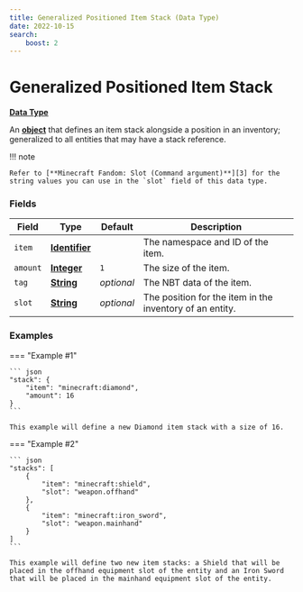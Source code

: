 ```yaml
---
title: Generalized Positioned Item Stack (Data Type)
date: 2022-10-15
search:
    boost: 2
---
```


#   Generalized Positioned Item Stack

[**Data Type**][1]

An [**object**][2] that defines an item stack alongside a position in an inventory; generalized to all entities that may have a stack reference.


!!! note

    Refer to [**Minecraft Fandom: Slot (Command argument)**][3] for the string values you can use in the `slot` field of this data type.


### Fields

Field | Type | Default | Description
------|------|---------|------------
`item` | [**Identifier**][4] | | The namespace and ID of the item.
`amount` | [**Integer**][5] | `1` | The size of the item.
`tag` | [**String**][6] | *optional* | The NBT data of the item.
`slot` | [**String**][6] | *optional* | The position for the item in the inventory of an entity.


### Examples

=== "Example #1"

    ``` json
    "stack": {
        "item": "minecraft:diamond",
        "amount": 16
    }
    ```

    This example will define a new Diamond item stack with a size of 16.


=== "Example #2"

    ``` json
    "stacks": [
        {
            "item": "minecraft:shield",
            "slot": "weapon.offhand"
        },
        {
            "item": "minecraft:iron_sword",
            "slot": "weapon.mainhand"
        }
    ]
    ```

    This example will define two new item stacks: a Shield that will be placed in the offhand equipment slot of the entity and an Iron Sword that will be placed in the mainhand equipment slot of the entity.



[1]: ../data_types.md
[2]: https://origins.readthedocs.io/en/latest/types/data_types/object
[3]: https://minecraft.fandom.com/wiki/Slot#Command_argument
[4]: https://origins.readthedocs.io/en/latest/types/data_types/identifier
[5]: https://origins.readthedocs.io/en/latest/types/data_types/integer
[6]: https://origins.readthedocs.io/en/latest/types/data_types/string
